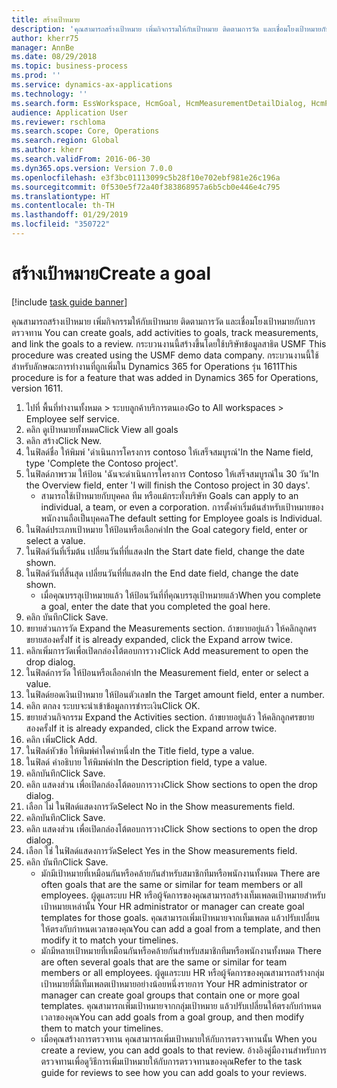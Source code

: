 ```yaml
---
title: สร้างเป้าหมาย
description: 'คุณสามารถสร้างเป้าหมาย เพิ่มกิจกรรมให้กับเป้าหมาย ติดตามการวัด และเชื่อมโยงเป้าหมายกับการตรวจทาน '
author: kherr75
manager: AnnBe
ms.date: 08/29/2018
ms.topic: business-process
ms.prod: ''
ms.service: dynamics-ax-applications
ms.technology: ''
ms.search.form: EssWorkspace, HcmGoal, HcmMeasurementDetailDialog, HcmPerfJournalAdd, HcmGoalChangeSettings
audience: Application User
ms.reviewer: rschloma
ms.search.scope: Core, Operations
ms.search.region: Global
ms.author: kherr
ms.search.validFrom: 2016-06-30
ms.dyn365.ops.version: Version 7.0.0
ms.openlocfilehash: e3f3bc01113099c5b28f10e702ebf981e26c196a
ms.sourcegitcommit: 0f530e5f72a40f383868957a6b5cb0e446e4c795
ms.translationtype: HT
ms.contentlocale: th-TH
ms.lasthandoff: 01/29/2019
ms.locfileid: "350722"
---
```

# <a name="create-a-goal"></a><span data-ttu-id="93ac7-103">สร้างเป้าหมาย</span><span class="sxs-lookup"><span data-stu-id="93ac7-103">Create a goal</span></span>

[!include [task guide banner](../../includes/task-guide-banner.md)]

<span data-ttu-id="93ac7-104">คุณสามารถสร้างเป้าหมาย เพิ่มกิจกรรมให้กับเป้าหมาย ติดตามการวัด และเชื่อมโยงเป้าหมายกับการตรวจทาน </span><span class="sxs-lookup"><span data-stu-id="93ac7-104">You can create goals, add activities to goals, track measurements, and link the goals to a review.</span></span> <span data-ttu-id="93ac7-105">กระบวนงานนี้สร้างขึ้นโดยใช้บริษัทข้อมูลสาธิต USMF </span><span class="sxs-lookup"><span data-stu-id="93ac7-105">This procedure was created using the USMF demo data company.</span></span> <span data-ttu-id="93ac7-106">กระบวนงานนี้ใช้สำหรับลักษณะการทำงานที่ถูกเพิ่มใน Dynamics 365 for Operations รุ่น 1611</span><span class="sxs-lookup"><span data-stu-id="93ac7-106">This procedure is for a feature that was added in Dynamics 365 for Operations, version 1611.</span></span>

1. <span data-ttu-id="93ac7-107">ไปที่ พื้นที่ทำงานทั้งหมด > ระบบลูกค้าบริการตนเอง</span><span class="sxs-lookup"><span data-stu-id="93ac7-107">Go to All workspaces > Employee self service.</span></span>
2. <span data-ttu-id="93ac7-108">คลิก ดูเป้าหมายทั้งหมด</span><span class="sxs-lookup"><span data-stu-id="93ac7-108">Click View all goals</span></span>
3. <span data-ttu-id="93ac7-109">คลิก สร้าง</span><span class="sxs-lookup"><span data-stu-id="93ac7-109">Click New.</span></span>
4. <span data-ttu-id="93ac7-110">ในฟิลด์ชื่อ ให้พิมพ์ 'ดำเนินการโครงการ contoso ให้เสร็จสมบูรณ์'</span><span class="sxs-lookup"><span data-stu-id="93ac7-110">In the Name field, type 'Complete the Contoso project'.</span></span>
5. <span data-ttu-id="93ac7-111">ในฟิลด์ภาพรวม ให้ป้อน 'ฉันจะดำเนินการโครงการ Contoso ให้เสร็จสมบูรณ์ใน 30 วัน'</span><span class="sxs-lookup"><span data-stu-id="93ac7-111">In the Overview field, enter 'I will finish the Contoso project in 30 days'.</span></span>
    * <span data-ttu-id="93ac7-112">สามารถใช้เป้าหมายกับบุคคล ทีม หรือแม้กระทั่งบริษัท </span><span class="sxs-lookup"><span data-stu-id="93ac7-112">Goals can apply to an individual, a team, or even a corporation.</span></span> <span data-ttu-id="93ac7-113">การตั้งค่าเริ่มต้นสำหรับเป้าหมายของพนักงานถือเป็นบุคคล</span><span class="sxs-lookup"><span data-stu-id="93ac7-113">The default setting for Employee goals is Individual.</span></span>  
6. <span data-ttu-id="93ac7-114">ในฟิลด์ประเภทเป้าหมาย ให้ป้อนหรือเลือกค่า</span><span class="sxs-lookup"><span data-stu-id="93ac7-114">In the Goal category field, enter or select a value.</span></span>
7. <span data-ttu-id="93ac7-115">ในฟิลด์วันที่เริ่มต้น เปลี่ยนวันที่ที่แสดง</span><span class="sxs-lookup"><span data-stu-id="93ac7-115">In the Start date field, change the date shown.</span></span>
8. <span data-ttu-id="93ac7-116">ในฟิลด์วันที่สิ้นสุด เปลี่ยนวันที่ที่แสดง</span><span class="sxs-lookup"><span data-stu-id="93ac7-116">In the End date field, change the date shown.</span></span>
    * <span data-ttu-id="93ac7-117">เมื่อคุณบรรลุเป้าหมายแล้ว ให้ป้อนวันที่ที่คุณบรรลุเป้าหมายแล้ว</span><span class="sxs-lookup"><span data-stu-id="93ac7-117">When you complete a goal, enter the date that you completed the goal here.</span></span>  
9. <span data-ttu-id="93ac7-118">คลิก บันทึก</span><span class="sxs-lookup"><span data-stu-id="93ac7-118">Click Save.</span></span>
10. <span data-ttu-id="93ac7-119">ขยายส่วนการวัด </span><span class="sxs-lookup"><span data-stu-id="93ac7-119">Expand the Measurements section.</span></span> <span data-ttu-id="93ac7-120">ถ้าขยายอยู่แล้ว ให้คลิกลูกศรขยายสองครั้ง</span><span class="sxs-lookup"><span data-stu-id="93ac7-120">If it is already expanded, click the Expand arrow twice.</span></span>
11. <span data-ttu-id="93ac7-121">คลิกเพิ่มการวัดเพื่อเปิดกล่องโต้ตอบการวาง</span><span class="sxs-lookup"><span data-stu-id="93ac7-121">Click Add measurement to open the drop dialog.</span></span>
12. <span data-ttu-id="93ac7-122">ในฟิลด์การวัด ให้ป้อนหรือเลือกค่า</span><span class="sxs-lookup"><span data-stu-id="93ac7-122">In the Measurement field, enter or select a value.</span></span>
13. <span data-ttu-id="93ac7-123">ในฟิลด์ยอดเงินเป้าหมาย ให้ป้อนตัวเลข</span><span class="sxs-lookup"><span data-stu-id="93ac7-123">In the Target amount field, enter a number.</span></span>
14. <span data-ttu-id="93ac7-124">คลิก ตกลง ระบบจะนำเข้าข้อมูลการชำระเงิน</span><span class="sxs-lookup"><span data-stu-id="93ac7-124">Click OK.</span></span>
15. <span data-ttu-id="93ac7-125">ขยายส่วนกิจกรรม </span><span class="sxs-lookup"><span data-stu-id="93ac7-125">Expand the Activities section.</span></span> <span data-ttu-id="93ac7-126">ถ้าขยายอยู่แล้ว ให้คลิกลูกศรขยายสองครั้ง</span><span class="sxs-lookup"><span data-stu-id="93ac7-126">If it is already expanded, click the Expand arrow twice.</span></span>
16. <span data-ttu-id="93ac7-127">คลิก เพิ่ม</span><span class="sxs-lookup"><span data-stu-id="93ac7-127">Click Add.</span></span>
17. <span data-ttu-id="93ac7-128">ในฟิลด์หัวข้อ ให้พิมพ์ค่าใดค่าหนึ่ง</span><span class="sxs-lookup"><span data-stu-id="93ac7-128">In the Title field, type a value.</span></span>
18. <span data-ttu-id="93ac7-129">ในฟิลด์ คำอธิบาย ให้พิมพ์ค่า</span><span class="sxs-lookup"><span data-stu-id="93ac7-129">In the Description field, type a value.</span></span>
19. <span data-ttu-id="93ac7-130">คลิกบันทึก</span><span class="sxs-lookup"><span data-stu-id="93ac7-130">Click Save.</span></span>
20. <span data-ttu-id="93ac7-131">คลิก แสดงส่วน เพื่อเปิดกล่องโต้ตอบการวาง</span><span class="sxs-lookup"><span data-stu-id="93ac7-131">Click Show sections to open the drop dialog.</span></span>
21. <span data-ttu-id="93ac7-132">เลือก ไม่ ในฟิลด์แสดงการวัด</span><span class="sxs-lookup"><span data-stu-id="93ac7-132">Select No in the Show measurements field.</span></span>
22. <span data-ttu-id="93ac7-133">คลิกบันทึก</span><span class="sxs-lookup"><span data-stu-id="93ac7-133">Click Save.</span></span>
23. <span data-ttu-id="93ac7-134">คลิก แสดงส่วน เพื่อเปิดกล่องโต้ตอบการวาง</span><span class="sxs-lookup"><span data-stu-id="93ac7-134">Click Show sections to open the drop dialog.</span></span>
24. <span data-ttu-id="93ac7-135">เลือก ใช่ ในฟิลด์แสดงการวัด</span><span class="sxs-lookup"><span data-stu-id="93ac7-135">Select Yes in the Show measurements field.</span></span>
25. <span data-ttu-id="93ac7-136">คลิก บันทึก</span><span class="sxs-lookup"><span data-stu-id="93ac7-136">Click Save.</span></span>
    * <span data-ttu-id="93ac7-137">มักมีเป้าหมายที่เหมือนกันหรือคล้ายกันสำหรับสมาชิกทีมหรือพนักงานทั้งหมด </span><span class="sxs-lookup"><span data-stu-id="93ac7-137">There are often goals that are the same or similar for team members or all employees.</span></span>     <span data-ttu-id="93ac7-138">ผู้ดูแลระบบ HR หรือผู้จัดการของคุณสามารถสร้างเท็มเพลตเป้าหมายสำหรับเป้าหมายเหล่านั้น </span><span class="sxs-lookup"><span data-stu-id="93ac7-138">Your HR administrator or manager can create goal templates for those goals.</span></span> <span data-ttu-id="93ac7-139">คุณสามารถเพิ่มเป้าหมายจากเท็มเพลต แล้วปรับเปลี่ยนให้ตรงกับกำหนดเวลาของคุณ</span><span class="sxs-lookup"><span data-stu-id="93ac7-139">You can add a goal from a template, and then modify it to match your timelines.</span></span>  
    * <span data-ttu-id="93ac7-140">มักมีหลายเป้าหมายที่เหมือนกันหรือคล้ายกันสำหรับสมาชิกทีมหรือพนักงานทั้งหมด </span><span class="sxs-lookup"><span data-stu-id="93ac7-140">There are often several goals that are the same or similar for team members or all employees.</span></span>     <span data-ttu-id="93ac7-141">ผู้ดูแลระบบ HR หรือผู้จัดการของคุณสามารถสร้างกลุ่มเป้าหมายที่มีเท็มเพลตเป้าหมายอย่างน้อยหนึ่งรายการ </span><span class="sxs-lookup"><span data-stu-id="93ac7-141">Your HR administrator or manager can create goal groups that contain one or more goal templates.</span></span> <span data-ttu-id="93ac7-142">คุณสามารถเพิ่มเป้าหมายจากกลุ่มเป้าหมาย แล้วปรับเปลี่ยนให้ตรงกับกำหนดเวลาของคุณ</span><span class="sxs-lookup"><span data-stu-id="93ac7-142">You can add goals from a goal group, and then modify them to match your timelines.</span></span>  
    * <span data-ttu-id="93ac7-143">เมื่อคุณสร้างการตรวจทาน คุณสามารถเพิ่มเป้าหมายให้กับการตรวจทานนั้น </span><span class="sxs-lookup"><span data-stu-id="93ac7-143">When you create a review, you can add goals to that review.</span></span> <span data-ttu-id="93ac7-144">อ้างอิงคู่มืองานสำหรับการตรวจทานเพื่อดูวิธีการเพิ่มเป้าหมายให้กับการตรวจทานของคุณ</span><span class="sxs-lookup"><span data-stu-id="93ac7-144">Refer to the task guide for reviews to see how you can add goals to your reviews.</span></span>  

